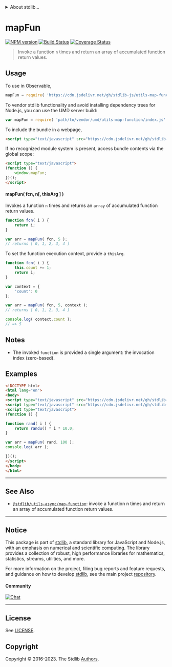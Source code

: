 <!--

@license Apache-2.0

Copyright (c) 2018 The Stdlib Authors.

Licensed under the Apache License, Version 2.0 (the "License");
you may not use this file except in compliance with the License.
You may obtain a copy of the License at

   http://www.apache.org/licenses/LICENSE-2.0

Unless required by applicable law or agreed to in writing, software
distributed under the License is distributed on an "AS IS" BASIS,
WITHOUT WARRANTIES OR CONDITIONS OF ANY KIND, either express or implied.
See the License for the specific language governing permissions and
limitations under the License.

-->


<details>
  <summary>
    About stdlib...
  </summary>
  <p>We believe in a future in which the web is a preferred environment for numerical computation. To help realize this future, we've built stdlib. stdlib is a standard library, with an emphasis on numerical and scientific computation, written in JavaScript (and C) for execution in browsers and in Node.js.</p>
  <p>The library is fully decomposable, being architected in such a way that you can swap out and mix and match APIs and functionality to cater to your exact preferences and use cases.</p>
  <p>When you use stdlib, you can be absolutely certain that you are using the most thorough, rigorous, well-written, studied, documented, tested, measured, and high-quality code out there.</p>
  <p>To join us in bringing numerical computing to the web, get started by checking us out on <a href="https://github.com/stdlib-js/stdlib">GitHub</a>, and please consider <a href="https://opencollective.com/stdlib">financially supporting stdlib</a>. We greatly appreciate your continued support!</p>
</details>

# mapFun

[![NPM version][npm-image]][npm-url] [![Build Status][test-image]][test-url] [![Coverage Status][coverage-image]][coverage-url] <!-- [![dependencies][dependencies-image]][dependencies-url] -->

> Invoke a function `n` times and return an array of accumulated function return values.

<!-- Section to include introductory text. Make sure to keep an empty line after the intro `section` element and another before the `/section` close. -->

<section class="intro">

</section>

<!-- /.intro -->

<!-- Package usage documentation. -->



<section class="usage">

## Usage

To use in Observable,

```javascript
mapFun = require( 'https://cdn.jsdelivr.net/gh/stdlib-js/utils-map-function@v0.1.0-umd/browser.js' )
```

To vendor stdlib functionality and avoid installing dependency trees for Node.js, you can use the UMD server build:

```javascript
var mapFun = require( 'path/to/vendor/umd/utils-map-function/index.js' )
```

To include the bundle in a webpage,

```html
<script type="text/javascript" src="https://cdn.jsdelivr.net/gh/stdlib-js/utils-map-function@v0.1.0-umd/browser.js"></script>
```

If no recognized module system is present, access bundle contents via the global scope:

```html
<script type="text/javascript">
(function () {
    window.mapFun;
})();
</script>
```

#### mapFun( fcn, n\[, thisArg ] )

Invokes a function `n` times and returns an `array` of accumulated function return values.

```javascript
function fcn( i ) {
    return i;
}

var arr = mapFun( fcn, 5 );
// returns [ 0, 1, 2, 3, 4 ]
```

To set the function execution context, provide a `thisArg`.

```javascript
function fcn( i ) {
    this.count += 1;
    return i;
}

var context = {
    'count': 0
};

var arr = mapFun( fcn, 5, context );
// returns [ 0, 1, 2, 3, 4 ]

console.log( context.count );
// => 5
```

</section>

<!-- /.usage -->

<!-- Package usage notes. Make sure to keep an empty line after the `section` element and another before the `/section` close. -->

<section class="notes">

## Notes

-   The invoked `function` is provided a single argument: the invocation index (zero-based).

</section>

<!-- /.notes -->

<!-- Package usage examples. -->

<section class="examples">

## Examples

<!-- eslint no-undef: "error" -->

```html
<!DOCTYPE html>
<html lang="en">
<body>
<script type="text/javascript" src="https://cdn.jsdelivr.net/gh/stdlib-js/random-base-randu@umd/browser.js"></script>
<script type="text/javascript" src="https://cdn.jsdelivr.net/gh/stdlib-js/utils-map-function@v0.1.0-umd/browser.js"></script>
<script type="text/javascript">
(function () {

function rand( i ) {
    return randu() * i * 10.0;
}

var arr = mapFun( rand, 100 );
console.log( arr );

})();
</script>
</body>
</html>
```

</section>

<!-- /.examples -->

<!-- Section to include cited references. If references are included, add a horizontal rule *before* the section. Make sure to keep an empty line after the `section` element and another before the `/section` close. -->

<section class="references">

</section>

<!-- /.references -->

<!-- Section for related `stdlib` packages. Do not manually edit this section, as it is automatically populated. -->

<section class="related">

* * *

## See Also

-   <span class="package-name">[`@stdlib/utils-async/map-function`][@stdlib/utils/async/map-function]</span><span class="delimiter">: </span><span class="description">invoke a function n times and return an array of accumulated function return values.</span>

</section>

<!-- /.related -->

<!-- Section for all links. Make sure to keep an empty line after the `section` element and another before the `/section` close. -->


<section class="main-repo" >

* * *

## Notice

This package is part of [stdlib][stdlib], a standard library for JavaScript and Node.js, with an emphasis on numerical and scientific computing. The library provides a collection of robust, high performance libraries for mathematics, statistics, streams, utilities, and more.

For more information on the project, filing bug reports and feature requests, and guidance on how to develop [stdlib][stdlib], see the main project [repository][stdlib].

#### Community

[![Chat][chat-image]][chat-url]

---

## License

See [LICENSE][stdlib-license].


## Copyright

Copyright &copy; 2016-2023. The Stdlib [Authors][stdlib-authors].

</section>

<!-- /.stdlib -->

<!-- Section for all links. Make sure to keep an empty line after the `section` element and another before the `/section` close. -->

<section class="links">

[npm-image]: http://img.shields.io/npm/v/@stdlib/utils-map-function.svg
[npm-url]: https://npmjs.org/package/@stdlib/utils-map-function

[test-image]: https://github.com/stdlib-js/utils-map-function/actions/workflows/test.yml/badge.svg?branch=v0.1.0
[test-url]: https://github.com/stdlib-js/utils-map-function/actions/workflows/test.yml?query=branch:v0.1.0

[coverage-image]: https://img.shields.io/codecov/c/github/stdlib-js/utils-map-function/main.svg
[coverage-url]: https://codecov.io/github/stdlib-js/utils-map-function?branch=main

<!--

[dependencies-image]: https://img.shields.io/david/stdlib-js/utils-map-function.svg
[dependencies-url]: https://david-dm.org/stdlib-js/utils-map-function/main

-->

[chat-image]: https://img.shields.io/gitter/room/stdlib-js/stdlib.svg
[chat-url]: https://app.gitter.im/#/room/#stdlib-js_stdlib:gitter.im

[stdlib]: https://github.com/stdlib-js/stdlib

[stdlib-authors]: https://github.com/stdlib-js/stdlib/graphs/contributors

[umd]: https://github.com/umdjs/umd
[es-module]: https://developer.mozilla.org/en-US/docs/Web/JavaScript/Guide/Modules

[deno-url]: https://github.com/stdlib-js/utils-map-function/tree/deno
[umd-url]: https://github.com/stdlib-js/utils-map-function/tree/umd
[esm-url]: https://github.com/stdlib-js/utils-map-function/tree/esm
[branches-url]: https://github.com/stdlib-js/utils-map-function/blob/main/branches.md

[stdlib-license]: https://raw.githubusercontent.com/stdlib-js/utils-map-function/main/LICENSE

<!-- <related-links> -->

[@stdlib/utils/async/map-function]: https://github.com/stdlib-js/utils-async-map-function/tree/umd

<!-- </related-links> -->

</section>

<!-- /.links -->
